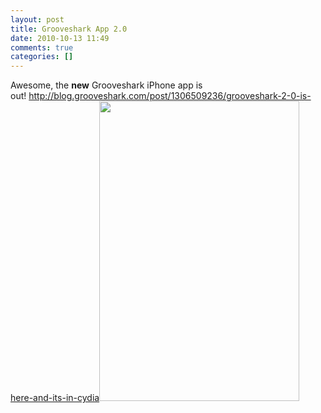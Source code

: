 ```yaml
---
layout: post
title: Grooveshark App 2.0
date: 2010-10-13 11:49
comments: true
categories: []
---
```

<div class='posterous_autopost'><p>Awesome, the <strong>new</strong> Grooveshark iPhone app is out!&nbsp;<a href="http://blog.grooveshark.com/post/1306509236/grooveshark-2-0-is-here-and-its-in-cydia">http://blog.grooveshark.com/post/1306509236/grooveshark-2-0-is-here-and-its-in-cydia<img src="http://posterous.com/getfile/files.posterous.com/temp-2010-10-13/camJyfGGuglkaxaiszaupkuewryAkAcIaHGeDbanIAaIvkfIyobagzxouuvJ/tumblr_la8l2i1JeL1qz9n0k.png.scaled500.png" width="320" height="480"/> </a></p></div>
